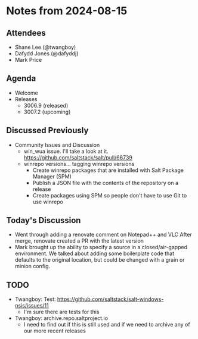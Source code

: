 # Notes from 2024-08-15

## Attendees
- Shane Lee (@twangboy)
- Dafydd Jones (@dafyddj)
- Mark Price

## Agenda
- Welcome
- Releases
  - 3006.9 (released)
  - 3007.2 (upcoming)

## Discussed Previously
- Community Issues and Discussion
  - win_wua issue. I'll take a look at it.
    https://github.com/saltstack/salt/pull/66739
  - winrepo versions... tagging winrepo versions
    - Create winrepo packages that are installed with Salt Package Manager (SPM)
    - Publish a JSON file with the contents of the repository on a release
    - Create packages using SPM so people don't have to use Git to use winrepo

## Today's Discussion
- Went through adding a renovate comment on Notepad++ and VLC
  After merge, renovate created a PR with the latest version
- Mark brought up the ability to specify a source in a closed/air-gapped
  environment. We talked about adding some boilerplate code that defaults to
  the original location, but could be changed with a grain or minion config.

## TODO
- Twangboy: Test: https://github.com/saltstack/salt-windows-nsis/issues/11
  - I'm sure there are tests for this
- Twangboy: archive.repo.saltproject.io
  - I need to find out if this is still used and if we need to archive any of
    our more recent releases

